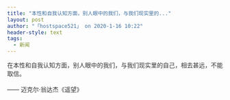 ```yaml
---
title: "本性和自我认知方面，别人眼中的我们，与我们现实里的..."
layout: post
author: "「hostspace521」 on 2020-1-16 10:22"
header-style: text
tags:
  - 新闻
---
```


<head></head>
<body>
 <font color="#333333"><font face="Arial, &amp;quot">在本性和自我认知方面，别人眼中的我们，与我们现实里的自己，相去甚远，不能取信。</font></font>
 <br> 
 <br> 
 <font color="#333333"><font face="Arial, &amp;quot">—— 迈克尔·翁达杰《遥望》 ​ ​​​​</font></font>
 <br>
</body>


